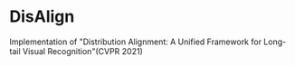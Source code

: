 # DisAlign
Implementation of "Distribution Alignment: A Unified Framework for Long-tail Visual Recognition"(CVPR 2021)
